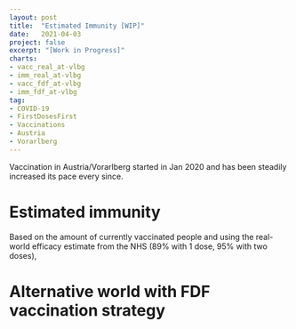 ```yaml
---
layout: post
title:  "Estimated Immunity [WIP]"
date:   2021-04-03
project: false
excerpt: "[Work in Progress]"
charts:
- vacc_real_at-vlbg
- imm_real_at-vlbg
- vacc_fdf_at-vlbg
- imm_fdf_at-vlbg
tag:
- COVID-19
- FirstDosesFirst
- Vaccinations
- Austria
- Vorarlberg
---
```




Vaccination in Austria/Vorarlberg started in Jan 2020 and has been steadily increased its pace every since.

<div id="vacc_real_at_t-vlbg"></div>
<div id="vacc_real_at_d1-vlbg"></div>
<div id="vacc_real_at_d2-vlbg"></div>

# Estimated immunity
Based on the amount of currently vaccinated people and using the real-world efficacy estimate from the NHS (89% with 1 dose, 95% with two doses), 

<div id="imm_real_at-vlbg"></div>

# Alternative world with FDF vaccination strategy


<!-- <div class="vega-chart" id="vacc_fdf_d1_at-vlbg"></div>
<div class="vega-chart" id="vacc_fdf_d2_at-vlbg"></div> -->
<div class="vega-chart" id="imm_fdf_at-vlbg"></div>
